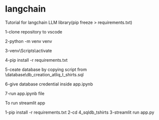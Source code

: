 # langchain
Tutorial for langchain LLM library(pip freeze > requirements.txt)

1-clone repository to vscode

2-python -m venv venv

3-venv\Scripts\activate

4-pip install -r requirements.txt

5-ceate database by copying script from \database\db_creation_atliq_t_shirts.sql

6-give database credential inside app.ipynb

7-run app.ipynb file

To run streamlit app

1-pip install -r requirements.txt
2-cd 4_sqldb_tshirts
3-streamlit run  app.py
